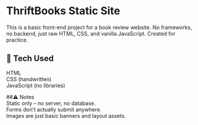 # ThriftBooks Static Site  
This is a basic front-end project for a book review website. No frameworks, no backend, just raw HTML, CSS, and vanilla JavaScript. Created for practice.

## 🔧 Tech Used  
HTML  
CSS (handwritten)  
JavaScript (no libraries)

##⚠️ Notes  
Static only – no server, no database.  
Forms don’t actually submit anywhere.  
Images are just basic banners and layout assets.
